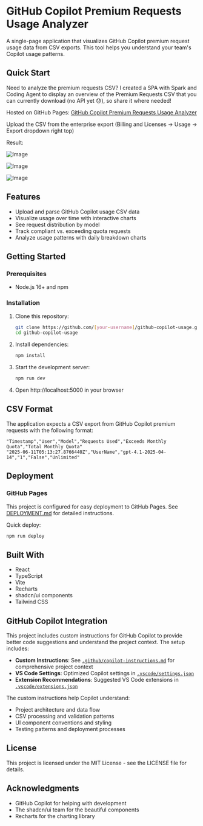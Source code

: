 # GitHub Copilot Premium Requests Usage Analyzer

A single-page application that visualizes GitHub Copilot premium request usage data from CSV exports. This tool helps you understand your team's Copilot usage patterns.

## Quick Start

Need to analyze the premium requests CSV? 
I created a SPA with Spark and Coding Agent to display an overview of the Premium Requests CSV that you can currently download (no API yet 😓), so share it where needed! 
 
Hosted on GitHub Pages: [GitHub Copilot Premium Requests Usage Analyzer](https://devops-actions.github.io/github-copilot-premium-reqs-usage/)

Upload the CSV from the enterprise export (Billing and Licenses → Usage → Export dropdown right top)
 
Result: 

![Image](https://github.com/user-attachments/assets/b4492fef-aff9-464e-8ac8-6830475d00ef)  

![Image](https://github.com/user-attachments/assets/b2d896f5-269a-4b33-9bb9-7e28354fdc5e)  

![Image](https://github.com/user-attachments/assets/f8fb7acd-a369-492e-a93a-158fbb1bd0a7)

## Features

- Upload and parse GitHub Copilot usage CSV data
- Visualize usage over time with interactive charts
- See request distribution by model
- Track compliant vs. exceeding quota requests
- Analyze usage patterns with daily breakdown charts

## Getting Started

### Prerequisites

- Node.js 16+ and npm

### Installation

1. Clone this repository:
   ```bash
   git clone https://github.com/[your-username]/github-copilot-usage.git
   cd github-copilot-usage
   ```

2. Install dependencies:
   ```bash
   npm install
   ```

3. Start the development server:
   ```bash
   npm run dev
   ```

4. Open http://localhost:5000 in your browser

## CSV Format

The application expects a CSV export from GitHub Copilot premium requests with the following format:

```
"Timestamp","User","Model","Requests Used","Exceeds Monthly Quota","Total Monthly Quota"
"2025-06-11T05:13:27.8766440Z","UserName","gpt-4.1-2025-04-14","1","False","Unlimited"
```

## Deployment

### GitHub Pages

This project is configured for easy deployment to GitHub Pages. See [DEPLOYMENT.md](DEPLOYMENT.md) for detailed instructions.

Quick deploy:
```bash
npm run deploy
```

## Built With

- React
- TypeScript
- Vite
- Recharts
- shadcn/ui components
- Tailwind CSS

## GitHub Copilot Integration

This project includes custom instructions for GitHub Copilot to provide better code suggestions and understand the project context. The setup includes:

- **Custom Instructions**: See [`.github/copilot-instructions.md`](.github/copilot-instructions.md) for comprehensive project context
- **VS Code Settings**: Optimized Copilot settings in [`.vscode/settings.json`](.vscode/settings.json)
- **Extension Recommendations**: Suggested VS Code extensions in [`.vscode/extensions.json`](.vscode/extensions.json)

The custom instructions help Copilot understand:
- Project architecture and data flow
- CSV processing and validation patterns
- UI component conventions and styling
- Testing patterns and deployment processes

## License

This project is licensed under the MIT License - see the LICENSE file for details.

## Acknowledgments

- GitHub Copilot for helping with development
- The shadcn/ui team for the beautiful components
- Recharts for the charting library